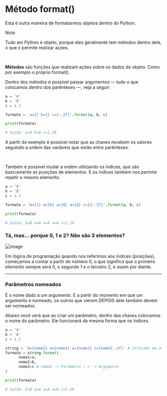 # Método format()
Esta é outra maneira de formatarmos objetos dentro do Python.

> [!NOTE]
> Tudo em Python é objeto, porque eles geralmente tem métodos dentro dele, o que o permite realizar ações.

<br>

**Métodos** são funções que realizam ações sobre os dados do objeto. Como por exemplo o próprio format().

Dentro dos métodos é possível passar argumentos — tudo o que colocamos dentro dos parênteses —, veja a seguir:

```python
a = 'A'
b = 'B'
c = 1.1

formato = 'a={} b={} c={:.2f}'.format(a, b, c)

print(formato)

# Saída: a=A b=B c=1.10
```

A partir do exemplo é possível notar que as chaves recebem os valores seguindo a ordem das variáveis que estão entre parênteses.

<br>

Também é possível mudar a ordem utilizando os índices, que são basicamente as posições de elementos. E os índices também nos permite repetir o mesmo elemento.

```python
a = 'A'
b = 'B'
c = 1.1

formato = 'b={1} a={0} a={0} a={0} c={2:.2f}'.format(a, b, c)

print(formato)

# Saída: b=B a=A a=A a=A c=1.10
```

### Tá, mas... porque 0, 1 e 2? Não são 3 elementos?
![image](https://github.com/user-attachments/assets/a7b93ef4-69be-421f-9e09-4db805b58511)

Em lógica de programação quando nos referimos aos índices (posições), começamos a contar a partir do número 0, o que significa que o primeiro elemento sempre será 0, o segundo 1 e o terceiro 2, e assim por diante.

-----

### Parâmetros nomeados
É o nome dado a um argumento. E a partir do momento em que um argumento é nomeado, os outros que vierem DEPOIS dele também devem ser nomeados.

Abaixo você verá que ao criar um parâmetro, dentro das chaves colocamos o nome do parâmetro. Ele funcionará da mesma forma que os índices.

```python
a = 'A'
b = 'B'
c = 1.1

string = 'b={nome2} a={nome1} a={nome1} c={nome3:.2f}' # Colocado em uma variável separada para melhor visualização
formato = string.format(
      nome1=a,
      nome2=b,
      nome3=c # nome3 -> Parâmetro | c -> Argumento
)

print(formato)

# Saída: b=B a=A a=A a=A c=1.10
```









